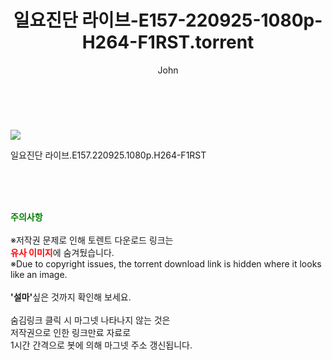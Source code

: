 ﻿---
layout: post
title:  "    일요진단 라이브-E157-220925-1080p-H264-F1RST.torrent"
author: John
categories: [ TV ]
tags: [  ]
image: https://torrentrj55.com/uploadfile/full/5d9277d275f2f0cba02bb6845095054dae99c4d5.jpg 
description: "    일요진단 라이브-E157-220925-1080p-H264-F1RST torrent 정보 공유"
toc: true
toc_sticky: true
---

<br>
<p><img src="https://torrentrj55.com/uploadfile/full/5d9277d275f2f0cba02bb6845095054dae99c4d5.jpg"/></p>
 일요진단 라이브.E157.220925.1080p.H264-F1RST  
    
<br><br><br>
<p data-ke-size="size16"><b><span style="color: green;">주의사항</span></b><br /><br />※저작권 문제로 인해 토렌트 다운로드 링크는<br /><b><span style="color: red;">유사 이미지</span></b>에 숨겨뒀습니다.<br />※Due to copyright issues, the torrent download link is hidden where it looks like an image.<br /><br /><b>'설마'</b>싶은 것까지 확인해 보세요.<br /><br />숨김링크 클릭 시 마그넷 나타나지 않는 것은<br />저작권으로 인한 링크만료 자료로<br />1시간 간격으로 봇에 의해 마그넷 주소 갱신됩니다.</p>
